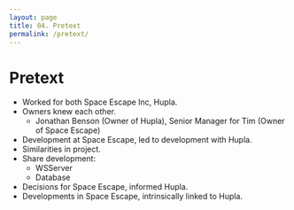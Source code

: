 ```yaml
---
layout: page
title: 04. Pretext
permalink: /pretext/
---
```

# Pretext
* Worked for both Space Escape Inc, Hupla.
* Owners knew each other.
    * Jonathan Benson (Owner of Hupla), Senior Manager for Tim (Owner of Space Escape)
* Development at Space Escape, led to development with Hupla.
* Similarities in project.
* Share development:
    * WSServer
    * Database
* Decisions for Space Escape, informed Hupla.
* Developments in Space Escape, intrinsically linked to Hupla.